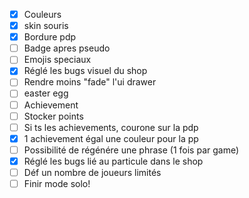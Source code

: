 - [x] Couleurs
- [x] skin souris
- [x] Bordure pdp
- [ ] Badge apres pseudo
- [ ] Emojis speciaux
- [x] Réglé les bugs visuel du shop
- [ ] Rendre moins "fade" l'ui drawer
- [ ] easter egg
- [ ] Achievement
- [ ] Stocker points
- [ ] Si ts les achievements, courone sur la pdp
- [x] 1 achievement égal une couleur pour la pp
- [ ] Possibilité de régénére une phrase (1 fois par game)
- [x] Réglé les bugs lié au particule dans le shop
- [ ] Déf un nombre de joueurs limités
- [ ] Finir mode solo!
